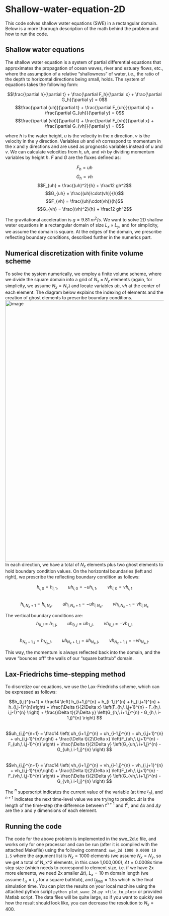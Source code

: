 # Shallow-water-equation-2D
This code solves shallow water equations (SWE) in a rectangular domain. Below is a more thorough description of the math behind the problem and how to run the code.

## Shallow water equations
The shallow water equation is a system of partial diﬀerential equations that approximates the propagation of ocean waves, river and estuary ﬂows, etc., where the assumption of a relative “shallowness” of water, i.e., the ratio of the depth to horizontal directions being small, holds. The system of equations takes the following form:

$$\frac{\partial h}{\partial t} + \frac{\partial F_h}{\partial x} + \frac{\partial G_h}{\partial y} = 0$$
$$\frac{\partial (uh)}{\partial t} + \frac{\partial F_{uh}}{\partial x} + \frac{\partial G_{uh}}{\partial y} = 0$$
$$\frac{\partial (vh)}{\partial t} + \frac{\partial F_{vh}}{\partial x} + \frac{\partial G_{vh}}{\partial y} = 0$$

where $h$ is the water height, $u$ is the velocity in the x direction, $v$ is the velocity in the y direction. Variables $uh$ and $vh$ correspond to momentum in the x and y directions and are used as prognostic variables instead of $u$ and $v$. We can calculate velocities from  $h$, $uh$, and $vh$ by dividing momentum variables by height $h$. $F$ and $G$ are the ﬂuxes deﬁned as:

$$F_{h} = uh$$
$$G_h = vh$$
$$F_{uh} = \frac{(uh)^2}{h} + \frac12 gh^2$$
$$G_{uh} = \frac{(uh)\cdot(vh)}{h}$$
$$F_{vh} = \frac{(uh)\cdot(vh)}{h}$$
$$G_{vh} = \frac{(vh)^2}{h} + \frac12 gh^2$$

The gravitational acceleration is $g = 9.81\ m^2/s$.
We want to solve 2D shallow water equations in a rectangular domain of size $L_x \times L_y$, and for simplicity, we assume the domain is square. At the edges of the domain, we prescribe reﬂecting boundary conditions, described further in the numerics part.

## Numerical discretization with finite volume scheme
To solve the system numerically, we employ a ﬁnite volume scheme, where we divide the square domain into a grid of $N_x \times N_y$ elements (again, for simplicity, we assume $N_x = N_y$) and locate variables $uh$, $vh$ at the center of each element. The diagram below explains the indexing of elements and the creation of ghost elements to prescribe boundary conditions.
<img width="832" alt="image" src="https://github.com/user-attachments/assets/b330a24a-294b-45f7-a33f-6380e2429045" />
In each direction, we have a total of $N_x$ elements plus two ghost elements to hold boundary condition values. On the horizontal boundaries (left and right), we prescribe the reﬂecting boundary condition as follows:

$$h_{i,0} = h_{i,1},\qquad uh_{i,0} = -uh_{i,1},\qquad vh_{i,0} = vh_{i,1}$$\
$$h_{i,N_x+1} = h_{i,N_x},\qquad uh_{i,N_x+1} = -uh_{i,N_x},\qquad vh_{i,N_x+1} = vh_{i,N_x}$$

The vertical boundary conditions are:
$$h_{0,j} = h_{1,j},\qquad uh_{0,j} = uh_{1,j},\qquad vh_{0,j} = -vh_{1,j},$$\
$$h_{N_x+1,j} = h_{N_x,j},\qquad uh_{N_x+1,j} = uh_{N_x,j},\qquad vh_{N_x+1,j} = -vh_{N_x,j}.$$

This way, the momentum is always reﬂected back into the domain, and the wave “bounces oﬀ” the walls of our “square bathtub” domain.

## Lax-Friedrichs time-stepping method
To discretize our equations, we use the Lax-Friedrichs scheme, which can be expressed as follows:

$$h_{i,j}^{n+1} = \frac14 \left( h_{i+1,j}^{n} + h_{i-1,j}^{n} + h_{i,j+1}^{n} + h_{i,j-1}^{n}\right) + \frac{\Delta t}{2\Delta x} \left(F_{h,\ i,j+1}^{n} - F_{h,\ i,j-1}^{n} \right) + \frac{\Delta t}{2\Delta y} \left(G_{h,\ i+1,j}^{n} - G_{h,\ i-1,j}^{n} \right) $$\
$$uh_{i,j}^{n+1} = \frac14 \left( uh_{i+1,j}^{n} + uh_{i-1,j}^{n} + uh_{i,j+1}^{n} + uh_{i,j-1}^{n}\right) + \frac{\Delta t}{2\Delta x} \left(F_{uh,\ i,j+1}^{n} - F_{uh,\ i,j-1}^{n} \right) + \frac{\Delta t}{2\Delta y} \left(G_{uh,\ i+1,j}^{n} - G_{uh,\ i-1,j}^{n} \right) $$\
$$vh_{i,j}^{n+1} = \frac14 \left( vh_{i+1,j}^{n} + vh_{i-1,j}^{n} + vh_{i,j+1}^{n} + vh_{i,j-1}^{n}\right) + \frac{\Delta t}{2\Delta x} \left(F_{vh,\ i,j+1}^{n} - F_{vh,\ i,j-1}^{n} \right) + \frac{\Delta t}{2\Delta y} \left(G_{vh,\ i+1,j}^{n} - G_{vh,\ i-1,j}^{n} \right) $$

The $^n$ superscript indicates the current value of the variable (at time $t_n$), and $^{n+1}$ indicates the next time-level value we are trying to predict. $\Delta t$ is the length of the time-step (the difference between $t^{n+1}$ and $t^n$, and $\Delta x$ and $\Delta y$ are the x and y dimensions of each element. 

## Running the code
The code for the above problem is implemented in the swe_2d.c ﬁle, and works only for one processor and can be run (after it is compiled with the attached Makeﬁle) using the following command:
`swe_2d 1000 0.0008 10 1.5`
where the argument list is $N_x = 1000$ elements (we assume $N_x = N_y$, so we get a total of N_x^2 elements, in this case 1,000,000), $\Delta t = 0.0008$s time step size (which needs to correspond to element size, i.e. if we have 2x more elements, we need 2x smaller $\Delta t$), $L_x = 10$ m domain length (we assume $L_x = L_y$ for a square bathtub), and $t_{final} = 1.5$s which is the final simulation time. You can plot the results on your local machine using the attached python script
`python plot_wave_2d.py <file_to_plot>`
or provided Matlab script. The data ﬁles will be quite large, so if you want to quickly see how the result should look like, you can decrease the resolution to $N_x = 400$. 




